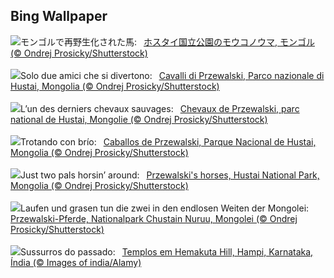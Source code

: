 ## Bing Wallpaper
![](https://www.bing.com/th?id=OHR.MongoliaHorses_JA-JP9826935839_UHD.jpg&w=1000)モンゴルで再野生化された馬:&nbsp;&ensp;[ホスタイ国立公園のモウコノウマ, モンゴル (© Ondrej Prosicky/Shutterstock)](https://www.bing.com/th?id=OHR.MongoliaHorses_JA-JP9826935839_UHD.jpg)
<br><br/>
![](https://www.bing.com/th?id=OHR.MongoliaHorses_IT-IT8693610029_UHD.jpg&w=1000)Solo due amici che si divertono:&nbsp;&ensp;[Cavalli di Przewalski, Parco nazionale di Hustai, Mongolia (© Ondrej Prosicky/Shutterstock)](https://www.bing.com/th?id=OHR.MongoliaHorses_IT-IT8693610029_UHD.jpg)
<br><br/>
![](https://www.bing.com/th?id=OHR.MongoliaHorses_FR-FR6648660831_UHD.jpg&w=1000)L’un des derniers chevaux sauvages:&nbsp;&ensp;[Chevaux de Przewalski, parc national de Hustai, Mongolie (© Ondrej Prosicky/Shutterstock)](https://www.bing.com/th?id=OHR.MongoliaHorses_FR-FR6648660831_UHD.jpg)
<br><br/>
![](https://www.bing.com/th?id=OHR.MongoliaHorses_ES-ES7951435497_UHD.jpg&w=1000)Trotando con brío:&nbsp;&ensp;[Caballos de Przewalski, Parque Nacional de Hustai, Mongolia (© Ondrej Prosicky/Shutterstock)](https://www.bing.com/th?id=OHR.MongoliaHorses_ES-ES7951435497_UHD.jpg)
<br><br/>
![](https://www.bing.com/th?id=OHR.MongoliaHorses_EN-GB2849288889_UHD.jpg&w=1000)Just two pals horsin’ around:&nbsp;&ensp;[Przewalski's horses, Hustai National Park, Mongolia (© Ondrej Prosicky/Shutterstock)](https://www.bing.com/th?id=OHR.MongoliaHorses_EN-GB2849288889_UHD.jpg)
<br><br/>
![](https://www.bing.com/th?id=OHR.MongoliaHorses_DE-DE4992384095_UHD.jpg&w=1000)Laufen und grasen tun die zwei in den endlosen Weiten der Mongolei:&nbsp;&ensp;[Przewalski-Pferde, Nationalpark Chustain Nuruu, Mongolei (© Ondrej Prosicky/Shutterstock)](https://www.bing.com/th?id=OHR.MongoliaHorses_DE-DE4992384095_UHD.jpg)
<br><br/>
![](https://www.bing.com/th?id=OHR.HemakutaHill_PT-BR7948471719_UHD.jpg&w=1000)Sussurros do passado:&nbsp;&ensp;[Templos em Hemakuta Hill, Hampi, Karnataka, Índia (© Images of india/Alamy)](https://www.bing.com/th?id=OHR.HemakutaHill_PT-BR7948471719_UHD.jpg)
<br><br/>
